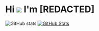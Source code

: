 # Hi ![](https://user-images.githubusercontent.com/18350557/176309783-0785949b-9127-417c-8b55-ab5a4333674e.gif) I'm [REDACTED]

![GitHub stats](https://github-readme-stats.vercel.app/api?username=elloello&hide_border=true&count_private=true&theme=merko&show_icons=true)
[![GitHub Stats](https://github-readme-streak-stats.herokuapp.com?user=elloello&theme=merko&hide_border=true)](https://git.io/streak-stats)
